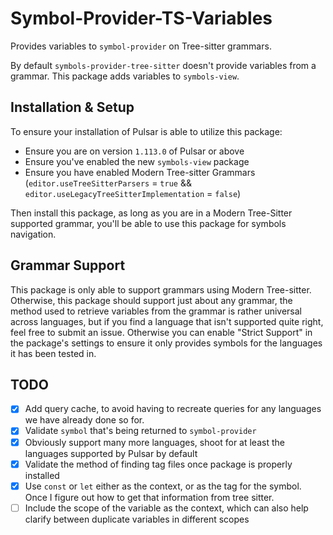 # Symbol-Provider-TS-Variables

Provides variables to `symbol-provider` on Tree-sitter grammars.

By default `symbols-provider-tree-sitter` doesn't provide variables from a grammar. This package adds variables to `symbols-view`.

## Installation & Setup

To ensure your installation of Pulsar is able to utilize this package:
  * Ensure you are on version `1.113.0` of Pulsar or above
  * Ensure you've enabled the new `symbols-view` package
  * Ensure you have enabled Modern Tree-sitter Grammars (`editor.useTreeSitterParsers` = `true` && `editor.useLegacyTreeSitterImplementation` = `false`)

Then install this package, as long as you are in a Modern Tree-Sitter supported grammar, you'll be able to use this package for symbols navigation.

## Grammar Support

This package is only able to support grammars using Modern Tree-sitter.
Otherwise, this package should support just about any grammar, the method used to retrieve variables from the grammar is rather universal across languages, but if you find a language that isn't supported quite right, feel free to submit an issue. Otherwise you can enable "Strict Support" in the package's settings to ensure it only provides symbols for the languages it has been tested in.

## TODO

  * [X] Add query cache, to avoid having to recreate queries for any languages we have already done so for.
  * [X] Validate `symbol` that's being returned to `symbol-provider`
  * [X] Obviously support many more languages, shoot for at least the languages supported by Pulsar by default
  * [X] Validate the method of finding tag files once package is properly installed
  * [X] Use `const` or `let` either as the context, or as the tag for the symbol. Once I figure out how to get that information from tree sitter.
  * [ ] Include the scope of the variable as the context, which can also help clarify between duplicate variables in different scopes
